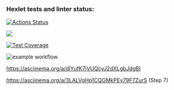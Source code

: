 ### Hexlet tests and linter status:
[![Actions Status](https://github.com/artemevpaul/java-project-71/actions/workflows/hexlet-check.yml/badge.svg)](https://github.com/artemevpaul/java-project-71/actions)

<a href="https://codeclimate.com/github/artemevpaul/java-project-71/maintainability"><img src="https://api.codeclimate.com/v1/badges/c9ade152067aa9dd3566/maintainability" /></a>

[![Test Coverage](https://api.codeclimate.com/v1/badges/c9ade152067aa9dd3566/test_coverage)](https://codeclimate.com/github/artemevpaul/java-project-71/test_coverage)

![example workflow](https://github.com/artemevpaul/java-project-71/actions/workflows/main.yml/badge.svg)



https://asciinema.org/a/dlYufK7iVUQcyJ2dXLgbJdgBI

https://asciinema.org/a/3LALVgHp1CQGMkPEy79F7ZurS (Step 7)
